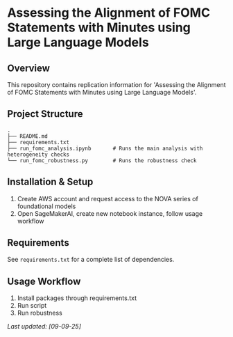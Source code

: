# Assessing the Alignment of FOMC Statements with Minutes using Large Language Models


## Overview

This repository contains replication information for 'Assessing the Alignment of FOMC Statements with Minutes using Large Language Models'. 

## Project Structure

```
.
├── README.md
├── requirements.txt
├── run_fomc_analysis.ipynb       # Runs the main analysis with heterogeneity checks 
└── run_fomc_robustness.py        # Runs the robustness check
```

## Installation & Setup

1. Create AWS account and request access to the NOVA series of foundational models
2. Open SageMakerAI, create new notebook instance, follow usage workflow

## Requirements

See `requirements.txt` for a complete list of dependencies. 

## Usage Workflow 

1. Install packages through requirements.txt
2. Run script 
3. Run robustness 

*Last updated: [09-09-25]*
